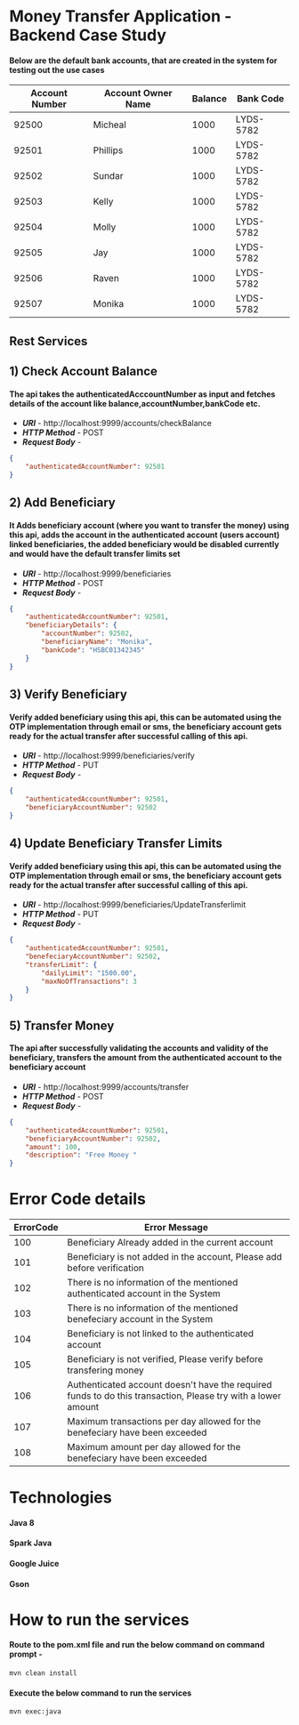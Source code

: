 # Money Transfer Application - Backend Case Study


#### Below are the default bank accounts, that are created in the system for testing out the use cases




| Account Number  | Account Owner Name |  Balance  | Bank Code  |
| --------------- | ------------------ | --------- | ---------- |
| 92500  		  | Micheal  		   |	1000   | LYDS-5782	|
| 92501  		  | Phillips  		   |	1000   | LYDS-5782	|
| 92502  		  | Sundar  		   |	1000   | LYDS-5782	|
| 92503  		  | Kelly  		       |	1000   | LYDS-5782	|
| 92504  		  | Molly  		   	   |	1000   | LYDS-5782	|
| 92505  		  | Jay  		       |	1000   | LYDS-5782	|
| 92506  		  | Raven  		       |	1000   | LYDS-5782	|
| 92507  		  | Monika  		   |	1000   | LYDS-5782	|


## Rest Services 

## 1) Check Account Balance
#### The api takes the authenticatedAcccountNumber as input and fetches details of the account like balance,accountNumber,bankCode etc.

- _**URI**_ - http://localhost:9999/accounts/checkBalance
- _**HTTP Method**_ - POST
- _**Request Body**_ -
```json
{
    "authenticatedAccountNumber": 92501
}

```
## 2) Add Beneficiary 
#### It Adds beneficiary account (where you want to transfer the money) using this api, adds the account in the authenticated account (users account) linked beneficiaries, the added beneficiary would be disabled currently and would have the default transfer limits set

- _**URI**_ - http://localhost:9999/beneficiaries
- _**HTTP Method**_ - POST
- _**Request Body**_ -
```json
{
    "authenticatedAccountNumber": 92501,
    "beneficiaryDetails": {
        "accountNumber": 92502,
        "beneficiaryName": "Monika",
        "bankCode": "HSBC01342345"
    }
}

```

## 3) Verify Beneficiary 
#### Verify added beneficiary using this api, this can be automated using the OTP implementation through email or sms, the beneficiary account gets ready for the actual transfer after successful calling of this api.

- _**URI**_ - http://localhost:9999/beneficiaries/verify
- _**HTTP Method**_ - PUT
- _**Request Body**_ -
```json
{
    "authenticatedAccountNumber": 92501,
    "beneficiaryAccountNumber": 92502
}

```

## 4) Update Beneficiary Transfer Limits
#### Verify added beneficiary using this api, this can be automated using the OTP implementation through email or sms, the beneficiary account gets ready for the actual transfer after successful calling of this api.

- _**URI**_ - http://localhost:9999/beneficiaries/UpdateTransferlimit
- _**HTTP Method**_ - PUT
- _**Request Body**_ -
```json
{
    "authenticatedAccountNumber": 92501,
    "benefeciaryAccountNumber": 92502,
    "transferLimit": {
        "dailyLimit": "1500.00",
        "maxNoOfTransactions": 3
    }
}

```

## 5) Transfer Money
#### The api after successfully validating the accounts and validity of the beneficiary, transfers the amount from the authenticated account to the beneficiary account

- _**URI**_ - http://localhost:9999/accounts/transfer
- _**HTTP Method**_ - POST
- _**Request Body**_ -
```json
{
    "authenticatedAccountNumber": 92501,
    "beneficiaryAccountNumber": 92502,
    "amount": 100,
    "description": "Free Money "
}

```

# Error Code details

| ErrorCode  | 				Error Message					 																|
| ---------- | -------------------------------------------------------------------------------------------------------------|
| 100        |	Beneficiary Already added in the current account															|
| 101        |	Beneficiary is not added in the account, Please add before verification										|
| 102        |	There is no information of the mentioned authenticated account in the System								|
| 103        |	There is no information of the mentioned benefeciary account in the System									|
| 104        |	Beneficiary is not linked to the authenticated account														|
| 105        |	Beneficiary is not verified, Please verify before transfering money											|
| 106        |	Authenticated account doesn't have the required funds to do this transaction, Please try with a lower amount|
| 107        |	Maximum transactions per day allowed for the benefeciary have been exceeded									|
| 108        |	Maximum amount per day allowed for the benefeciary have been exceeded										|




# Technologies
#### Java 8
#### Spark Java
#### Google Juice
#### Gson

# How to run the services

#### Route to the pom.xml file and run the below command on command prompt -
```
mvn clean install

```

#### Execute the below command to run the services
```
mvn exec:java

```



